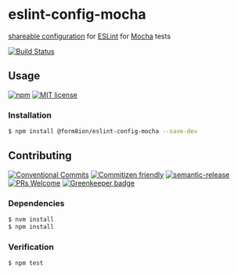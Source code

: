 # eslint-config-mocha

[shareable configuration](https://eslint.org/docs/developer-guide/shareable-configs#shareable-configs)
for [ESLint](https://eslint.org) for
[Mocha](https://mochajs.org) tests

<!-- status badges -->
[![Build Status][ci-badge]][ci-link]

## Usage

<!-- consumer badges -->
[![npm][npm-badge]][npm-link]
[![MIT license][license-badge]][license-link]

### Installation

```sh
$ npm install @form8ion/eslint-config-mocha --save-dev
```

## Contributing

<!-- contribution badges -->
[![Conventional Commits][commit-convention-badge]][commit-convention-link]
[![Commitizen friendly][commitizen-badge]][commitizen-link]
[![semantic-release][semantic-release-badge]][semantic-release-link]
[![PRs Welcome][PRs-badge]][PRs-link]
[![Greenkeeper badge](https://badges.greenkeeper.io/form8ion/eslint-config-mocha.svg)](https://greenkeeper.io/)

### Dependencies

```sh
$ nvm install
$ npm install
```

### Verification

```sh
$ npm test
```

[npm-link]: https://www.npmjs.com/package/@form8ion/eslint-config-mocha
[npm-badge]: https://img.shields.io/npm/v/@form8ion/eslint-config-mocha.svg
[license-link]: LICENSE
[license-badge]: https://img.shields.io/github/license/form8ion/eslint-config-mocha.svg
[ci-link]: https://travis-ci.com/form8ion/eslint-config-mocha
[ci-badge]: https://img.shields.io/travis/com/form8ion/eslint-config-mocha/master.svg
[commit-convention-link]: https://conventionalcommits.org
[commit-convention-badge]: https://img.shields.io/badge/Conventional%20Commits-1.0.0-yellow.svg
[commitizen-link]: http://commitizen.github.io/cz-cli/
[commitizen-badge]: https://img.shields.io/badge/commitizen-friendly-brightgreen.svg
[semantic-release-link]: https://github.com/semantic-release/semantic-release
[semantic-release-badge]: https://img.shields.io/badge/%20%20%F0%9F%93%A6%F0%9F%9A%80-semantic--release-e10079.svg
[PRs-link]: http://makeapullrequest.com
[PRs-badge]: https://img.shields.io/badge/PRs-welcome-brightgreen.svg
